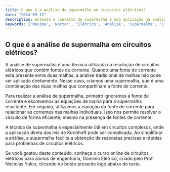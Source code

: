 ```yaml
---
title: O que é a análise de supermalha em circuitos elétricos?
date: "2024-09-13"
description: Entenda o conceito de supermalha e sua aplicação na análise de circuitos elétricos.
keywords: ['Máxima', 'Norton', 'Elétrico', 'Análise', 'Supermalha', 'Circuito', 'resposta']
---
```


## O que é a análise de supermalha em circuitos elétricos?

A análise de supermalha é uma técnica utilizada na resolução de circuitos elétricos que contêm fontes de corrente. Quando uma fonte de corrente está presente entre duas malhas, a análise tradicional de malhas não pode ser aplicada diretamente. Nesse caso, criamos uma supermalha, que é uma combinação das duas malhas que compartilham a fonte de corrente.

Para realizar a análise de supermalha, primeiro ignoramos a fonte de corrente e escrevemos as equações de malha para a supermalha resultante. Em seguida, utilizamos a equação da fonte de corrente para relacionar as correntes nas malhas individuais. Isso nos permite resolver o circuito de forma eficiente, mesmo na presença de fontes de corrente.

A técnica de supermalha é especialmente útil em circuitos complexos, onde a aplicação direta das leis de Kirchhoff pode ser complicada. Ao simplificar a análise, a supermalha facilita a obtenção de respostas precisas e rápidas para problemas de circuitos elétricos.

Se você gostou deste conteúdo, conheça o curso online de circuitos elétricos para alunos de engenharia, Domínio Elétrico, criado pelo Prof. Nicholas Yukio, clicando no botão presente logo abaixo do texto.